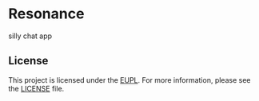 # Resonance

silly chat app

## License

This project is licensed under the [EUPL](https://eupl.eu/). For more
information, please see the [LICENSE](LICENSE) file.
